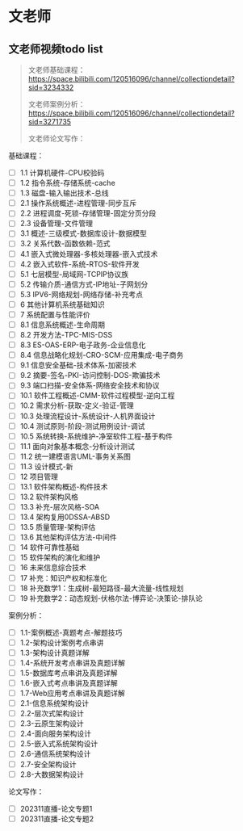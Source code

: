 # 文老师

## 文老师视频todo list

> 文老师基础课程：https://space.bilibili.com/120516096/channel/collectiondetail?sid=3234332
>
> 文老师案例分析：https://space.bilibili.com/120516096/channel/collectiondetail?sid=3271735
>
> 文老师论文写作：

基础课程：

* [ ]  1.1 计算机硬件-CPU校验码
* [ ]  1.2 指令系统-存储系统-cache
* [ ]  1.3 磁盘-输入输出技术-总线
* [ ]  2.1 操作系统概述-进程管理-同步互斥
* [ ]  2.2 进程调度-死锁-存储管理-固定分页分段
* [ ]  2.3 设备管理-文件管理
* [ ]  3.1 概述-三级模式-数据库设计-数据模型
* [ ]  3.2 关系代数-函数依赖-范式
* [ ]  4.1 嵌入式微处理器-多核处理器-嵌入式技术
* [ ]  4.2 嵌入式软件-系统-RTOS-软件开发
* [ ]  5.1 七层模型-局域网-TCPIP协议族
* [ ]  5.2 传输介质-通信方式-IP地址-子网划分
* [ ]  5.3 IPV6-网络规划-网络存储-补充考点
* [ ]  6 其他计算机系统基础知识
* [ ]  7 系统配置与性能评价
* [ ]  8.1 信息系统概述-生命周期
* [ ]  8.2 开发方法-TPC-MIS-DSS
* [ ]  8.3 ES-OAS-ERP-电子政务-企业信息化
* [ ]  8.4 信息战略化规划-CRO-SCM-应用集成-电子商务
* [ ]  9.1 信息安全基础-技术体系-加密技术
* [ ]  9.2 摘要-签名-PKI-访问控制-DOS-欺骗技术
* [ ]  9.3 端口扫描-安全体系-网络安全技术和协议
* [ ]  10.1 软件工程概述-CMM-软件过程模型-逆向工程
* [ ]  10.2 需求分析-获取-定义-验证-管理
* [ ]  10.3 处理流程设计-系统设计-人机界面设计
* [ ]  10.4 测试原则-阶段-测试用例设计-调试
* [ ]  10.5 系统转换-系统维护-净室软件工程-基于构件
* [ ]  11.1 面向对象基本概念-分析设计测试
* [ ]  11.2 统一建模语言UML-事务关系图
* [ ]  11.3 设计模式-新
* [ ]  12 项目管理
* [ ]  13.1 软件架构概述-构件技术
* [ ]  13.2 软件架构风格
* [ ]  13.3 补充-层次风格-SOA
* [ ]  13.4 架构复用0DSSA-ABSD
* [ ]  13.5 质量管理-架构评估
* [ ]  13.6 其他架构评估方法-中间件
* [ ]  14 软件可靠性基础
* [ ]  15 软件架构的演化和维护
* [ ]  16 未来信息综合技术
* [ ]  17 补充：知识产权和标准化
* [ ]  18 补充数学1：生成树-最短路径-最大流量-线性规划
* [ ]  19 补充数学2：动态规划-伏格尔法-博弈论-决策论-排队论

案例分析：

* [ ]  1.1-案例概述-真题考点-解题技巧
* [ ]  1.2-架构设计案例考点串讲
* [ ]  1.3-架构设计真题详解
* [ ]  1.4-系统开发考点串讲及真题详解
* [ ]  1.5-数据库考点串讲及真题详解
* [ ]  1.6-嵌入式考点串讲及真题详解
* [ ]  1.7-Web应用考点串讲及真题详解
* [ ]  2.1-信息系统架构设计
* [ ]  2.2-层次式架构设计
* [ ]  2.3-云原生架构设计
* [ ]  2.4-面向服务架构设计
* [ ]  2.5-嵌入式系统架构设计
* [ ]  2.6-通信系统架构设计
* [ ]  2.7-安全架构设计
* [ ]  2.8-大数据架构设计

论文写作：

* [ ]  202311直播-论文专题1
* [ ]  202311直播-论文专题2
